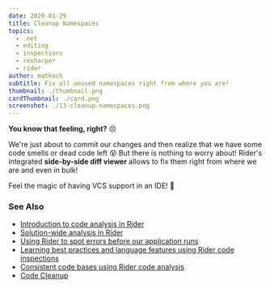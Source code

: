 ```yaml
---
date: 2020-01-29
title: Cleanup Namespaces
topics:
  - .net
  - editing
  - inspections
  - resharper
  - rider
author: matkoch
subtitle: Fix all unused namespaces right from where you are!
thumbnail: ./thumbnail.png
cardThumbnail: ./card.png
screenshot: ./13-cleanup-namespaces.png
---
```


**You know that feeling, right?** 😣

We're just about to commit our changes and then realize that we have some code smells or dead code left 😵 But there is nothing to worry about! Rider's integrated **side-by-side diff viewer** allows to fix them right from where we are and even in bulk!

Feel the magic of having VCS support in an IDE! 🥰

### See Also

- [Introduction to code analysis in Rider](https://blog.jetbrains.com/dotnet/2018/05/17/introduction-code-analysis-rider/)
- [Solution-wide analysis in Rider](https://blog.jetbrains.com/dotnet/2018/05/21/solution-wide-analysis-rider/)
- [Using Rider to spot errors before our application runs](https://blog.jetbrains.com/dotnet/2018/05/22/using-rider-spot-errors-application-runs/)
- [Learning best practices and language features using Rider code inspections](https://blog.jetbrains.com/dotnet/2018/05/23/learning-best-practices-language-features-using-rider-code-inspections/)
- [Consistent code bases using Rider code analysis](https://blog.jetbrains.com/dotnet/2018/05/24/consistent-code-bases-using-rider-code-analysis/)
- [Code Cleanup](https://www.jetbrains.com/help/rider/Code_Cleanup__Index.html)
